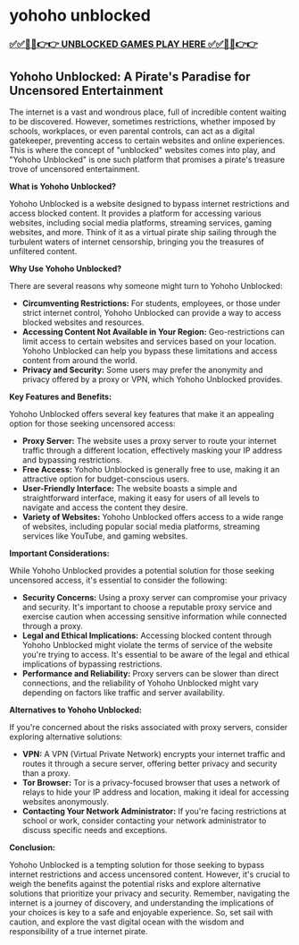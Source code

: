 # yohoho unblocked

### [✅✅🔴🔴👉👉 UNBLOCKED GAMES PLAY HERE ✅✅🔴🔴👉👉](https://topstoryindia.com)

## Yohoho Unblocked: A Pirate's Paradise for Uncensored Entertainment

The internet is a vast and wondrous place, full of incredible content waiting to be discovered. However, sometimes restrictions, whether imposed by schools, workplaces, or even parental controls, can act as a digital gatekeeper, preventing access to certain websites and online experiences. This is where the concept of "unblocked" websites comes into play, and "Yohoho Unblocked" is one such platform that promises a pirate's treasure trove of uncensored entertainment.

**What is Yohoho Unblocked?**

Yohoho Unblocked is a website designed to bypass internet restrictions and access blocked content. It provides a platform for accessing various websites, including social media platforms, streaming services, gaming websites, and more. Think of it as a virtual pirate ship sailing through the turbulent waters of internet censorship, bringing you the treasures of unfiltered content.

**Why Use Yohoho Unblocked?**

There are several reasons why someone might turn to Yohoho Unblocked:

* **Circumventing Restrictions:** For students, employees, or those under strict internet control, Yohoho Unblocked can provide a way to access blocked websites and resources.
* **Accessing Content Not Available in Your Region:** Geo-restrictions can limit access to certain websites and services based on your location. Yohoho Unblocked can help you bypass these limitations and access content from around the world.
* **Privacy and Security:** Some users may prefer the anonymity and privacy offered by a proxy or VPN, which Yohoho Unblocked provides.

**Key Features and Benefits:**

Yohoho Unblocked offers several key features that make it an appealing option for those seeking uncensored access:

* **Proxy Server:** The website uses a proxy server to route your internet traffic through a different location, effectively masking your IP address and bypassing restrictions.
* **Free Access:** Yohoho Unblocked is generally free to use, making it an attractive option for budget-conscious users.
* **User-Friendly Interface:** The website boasts a simple and straightforward interface, making it easy for users of all levels to navigate and access the content they desire.
* **Variety of Websites:** Yohoho Unblocked offers access to a wide range of websites, including popular social media platforms, streaming services like YouTube, and gaming websites.

**Important Considerations:**

While Yohoho Unblocked provides a potential solution for those seeking uncensored access, it's essential to consider the following:

* **Security Concerns:** Using a proxy server can compromise your privacy and security. It's important to choose a reputable proxy service and exercise caution when accessing sensitive information while connected through a proxy.
* **Legal and Ethical Implications:** Accessing blocked content through Yohoho Unblocked might violate the terms of service of the website you're trying to access. It's essential to be aware of the legal and ethical implications of bypassing restrictions.
* **Performance and Reliability:** Proxy servers can be slower than direct connections, and the reliability of Yohoho Unblocked might vary depending on factors like traffic and server availability.

**Alternatives to Yohoho Unblocked:**

If you're concerned about the risks associated with proxy servers, consider exploring alternative solutions:

* **VPN:** A VPN (Virtual Private Network) encrypts your internet traffic and routes it through a secure server, offering better privacy and security than a proxy.
* **Tor Browser:** Tor is a privacy-focused browser that uses a network of relays to hide your IP address and location, making it ideal for accessing websites anonymously.
* **Contacting Your Network Administrator:** If you're facing restrictions at school or work, consider contacting your network administrator to discuss specific needs and exceptions.

**Conclusion:**

Yohoho Unblocked is a tempting solution for those seeking to bypass internet restrictions and access uncensored content. However, it's crucial to weigh the benefits against the potential risks and explore alternative solutions that prioritize your privacy and security. Remember, navigating the internet is a journey of discovery, and understanding the implications of your choices is key to a safe and enjoyable experience. So, set sail with caution, and explore the vast digital ocean with the wisdom and responsibility of a true internet pirate. 
